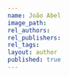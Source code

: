 ```yaml
---
name: João Abel
image_path:
rel_authors:
rel_publishers:
rel_tags:
layout: author
published: true
---
```

